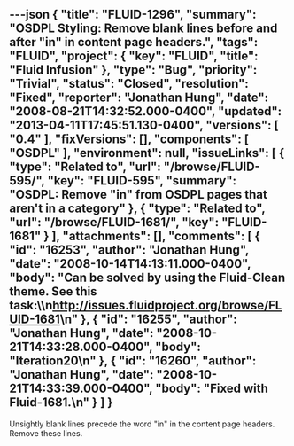 ---json
{
  "title": "FLUID-1296",
  "summary": "OSDPL Styling: Remove blank lines before and after \"in\" in content page headers.",
  "tags": "FLUID",
  "project": {
    "key": "FLUID",
    "title": "Fluid Infusion"
  },
  "type": "Bug",
  "priority": "Trivial",
  "status": "Closed",
  "resolution": "Fixed",
  "reporter": "Jonathan Hung",
  "date": "2008-08-21T14:32:52.000-0400",
  "updated": "2013-04-11T17:45:51.130-0400",
  "versions": [
    "0.4"
  ],
  "fixVersions": [],
  "components": [
    "OSDPL"
  ],
  "environment": null,
  "issueLinks": [
    {
      "type": "Related to",
      "url": "/browse/FLUID-595/",
      "key": "FLUID-595",
      "summary": "OSDPL: Remove \"in\" from OSDPL pages that aren't in a category"
    },
    {
      "type": "Related to",
      "url": "/browse/FLUID-1681/",
      "key": "FLUID-1681"
    }
  ],
  "attachments": [],
  "comments": [
    {
      "id": "16253",
      "author": "Jonathan Hung",
      "date": "2008-10-14T14:13:11.000-0400",
      "body": "Can be solved by using the Fluid-Clean theme. See this task:\\\n<http://issues.fluidproject.org/browse/FLUID-1681>\n"
    },
    {
      "id": "16255",
      "author": "Jonathan Hung",
      "date": "2008-10-21T14:33:28.000-0400",
      "body": "Iteration20\n"
    },
    {
      "id": "16260",
      "author": "Jonathan Hung",
      "date": "2008-10-21T14:33:39.000-0400",
      "body": "Fixed with Fluid-1681.\n"
    }
  ]
}
---
Unsightly blank lines precede the word "in" in the content page headers. Remove these lines.

        